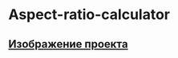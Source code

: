 # Aspect-ratio-calculator
[Изображение проекта](https://github.com/AsTR0I/Aspect-ratio-calculator/blob/main/Screenshot_1.png)
---

